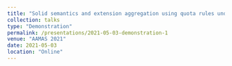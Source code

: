 ```yaml
---
title: "Solid semantics and extension aggregation using quota rules under integrity constraints"
collection: talks
type: "Demonstration"
permalink: /presentations/2021-05-03-demonstration-1
venue: "AAMAS 2021"
date: 2021-05-03
location: "Online"
---
```


<!-- [More information here](http://example2.com) -->

<!-- This is a description of your talk, which is a markdown files that can be all markdown-ified like any other post. Yay markdown! -->
